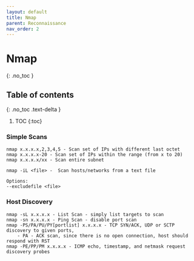 ```yaml
---
layout: default
title: Nmap
parent: Reconnaissance
nav_order: 2
---
```




# Nmap
{: .no_toc }

## Table of contents
{: .no_toc .text-delta }

1. TOC
{:toc}


### Simple Scans
```
nmap x.x.x.x,2,3,4,5 - Scan set of IPs with different last octet  
nmap x.x.x.x-20 - Scan set of IPs within the range (from x to 20)  
nmap x.x.x.x/xx - Scan entire subnet  
```
```
nmap -iL <file> -  Scan hosts/networks from a text file  

Options:
--excludefile <file>
```

### Host Discovery
```
nmap -sL x.x.x.x - List Scan - simply list targets to scan
nmap -sn x.x.x.x - Ping Scan - disable port scan
nmap -PS/PA/PU/PY[portlist] x.x.x.x - TCP SYN/ACK, UDP or SCTP discovery to given ports, 
    - PA - ACK scan, since there is no open connection, host should respond with RST
nmap -PE/PP/PM x.x.x.x - ICMP echo, timestamp, and netmask request discovery probes
```


